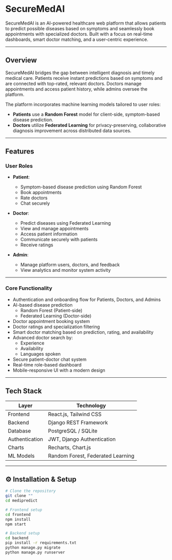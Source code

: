 # SecureMedAI

SecureMedAI is an AI-powered healthcare web platform that allows patients to predict possible diseases based on symptoms and seamlessly book appointments with specialized doctors. Built with a focus on real-time dashboards, smart doctor matching, and a user-centric experience.

---

## Overview

SecureMedAI bridges the gap between intelligent diagnosis and timely medical care. Patients receive instant predictions based on symptoms and are connected with top-rated, relevant doctors. Doctors manage appointments and access patient history, while admins oversee the platform.

The platform incorporates machine learning models tailored to user roles:

- **Patients** use a **Random Forest** model for client-side, symptom-based disease prediction.
- **Doctors** utilize **Federated Learning** for privacy-preserving, collaborative diagnosis improvement across distributed data sources.

---

## Features

### User Roles

- **Patient**:  
  - Symptom-based disease prediction using Random Forest  
  - Book appointments  
  - Rate doctors  
  - Chat securely  

- **Doctor**:  
  - Predict diseases using Federated Learning  
  - View and manage appointments  
  - Access patient information  
  - Communicate securely with patients  
  - Receive ratings  

- **Admin**:  
  - Manage platform users, doctors, and feedback  
  - View analytics and monitor system activity  

---

### Core Functionality

- Authentication and onboarding flow for Patients, Doctors, and Admins  
- AI-based disease prediction  
  - Random Forest (Patient-side)  
  - Federated Learning (Doctor-side)  
- Doctor appointment booking system  
- Doctor ratings and specialization filtering  
- Smart doctor matching based on prediction, rating, and availability  
- Advanced doctor search by:  
  - Experience  
  - Availability  
  - Languages spoken  
- Secure patient-doctor chat system  
- Real-time role-based dashboard  
- Mobile-responsive UI with a modern design  

---

## Tech Stack

| Layer            | Technology                       |
|------------------|----------------------------------|
| Frontend         | React.js, Tailwind CSS           |
| Backend          | Django REST Framework            |
| Database         | PostgreSQL / SQLite              |
| Authentication   | JWT, Django Authentication       |
| Charts           | Recharts, Chart.js               |
| ML Models        | Random Forest, Federated Learning|

---


## ⚙️ Installation & Setup

```bash
# Clone the repository
git clone ""
cd medipredict

# Frontend setup
cd frontend
npm install
npm start

# Backend setup
cd backend
pip install -r requirements.txt
python manage.py migrate
python manage.py runserver
